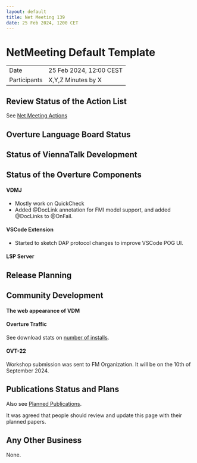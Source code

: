 ```yaml
---
layout: default
title: Net Meeting 139
date: 25 Feb 2024, 1200 CET
---
```


<script src="https://code.jquery.com/jquery-1.11.1.min.js">
</script>
<script src="/javascripts/edit.js"></script>
<script>setEditButonNm();</script>

# NetMeeting Default Template

|||
|---|---|
| Date | 25 Feb 2024, 12:00 CEST |
| Participants | X,Y,Z Minutes by X |


## Review Status of the Action List

See [Net Meeting Actions](https://github.com/overturetool/overturetool.github.io/issues?q=is%3Aopen+is%3Aissue+label%3A%22action+net-meeting%22)


## Overture Language Board Status


## Status of ViennaTalk Development


##  Status of the Overture Components

#### VDMJ

* Mostly work on QuickCheck
* Added @DocLink annotation for FMI model support, and added @DocLinks to @OnFail.

#### VSCode Extension

* Started to sketch DAP protocol changes to improve VSCode POG UI.

#### LSP Server

##  Release Planning

##  Community Development

#### The web appearance of VDM 

#### Overture Traffic

See download stats on [number of installs](https://marketplace.visualstudio.com/items?itemName=overturetool.vdm-vscode).

#### OVT-22 

Workshop submission was sent to FM Organization. It will be on the 10th of September 2024.

##  Publications Status and Plans

Also see [Planned Publications](https://www.overturetool.org/publications/PlannedPublications.html).

It was agreed that people should review and update this page with their planned papers.



##  Any Other Business

None.


<div id="edit_page_div"></div>

